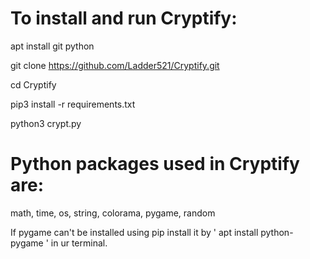 # To install and run Cryptify:

apt install git python

git clone https://github.com/Ladder521/Cryptify.git

cd Cryptify

pip3 install -r requirements.txt

python3 crypt.py

# Python packages used in Cryptify are:

math, time, os, string, colorama, pygame, random

If pygame can't be installed using pip install it by ' apt install python-pygame ' in ur terminal.
